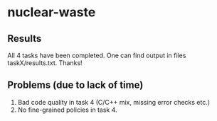 # nuclear-waste

## Results

All 4 tasks have been completed.
One can find output in files taskX/results.txt.
Thanks!

## Problems (due to lack of time)

1. Bad code quality in task 4 (C/C++ mix, missing error checks etc.)
2. No fine-grained policies in task 4.
